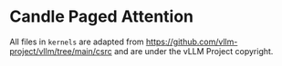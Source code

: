 # Candle Paged Attention

All files in `kernels` are adapted from https://github.com/vllm-project/vllm/tree/main/csrc and are under the vLLM
Project copyright.